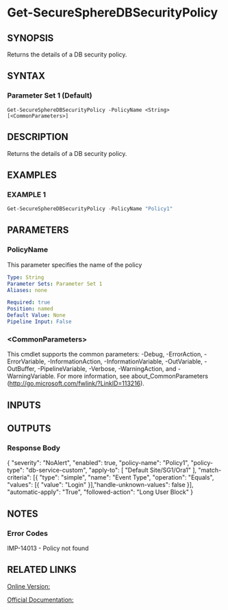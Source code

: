 ﻿# Get-SecureSphereDBSecurityPolicy

## SYNOPSIS
Returns the details of a DB security policy.

## SYNTAX

### Parameter Set 1 (Default)
```
Get-SecureSphereDBSecurityPolicy -PolicyName <String> [<CommonParameters>]
```

## DESCRIPTION
Returns the details of a DB security policy.

## EXAMPLES

### EXAMPLE 1

```powershell
Get-SecureSphereDBSecurityPolicy -PolicyName "Policy1"
```

## PARAMETERS

### PolicyName
This parameter specifies the name of the policy

```yaml
Type: String
Parameter Sets: Parameter Set 1
Aliases: none

Required: true
Position: named
Default Value: None
Pipeline Input: False
```

### \<CommonParameters\>
This cmdlet supports the common parameters: -Debug, -ErrorAction, -ErrorVariable, -InformationAction, -InformationVariable, -OutVariable, -OutBuffer, -PipelineVariable, -Verbose, -WarningAction, and -WarningVariable. For more information, see about_CommonParameters (http://go.microsoft.com/fwlink/?LinkID=113216).

## INPUTS

## OUTPUTS

### Response Body
{
"severity": "NoAlert",
"enabled": true,
"policy-name": "Policy1",
"policy-type": "db-service-custom",
"apply-to":
[
"Default Site/SG1/Ora1"
],
"match-criteria":
[{
"type": "simple",
"name": "Event Type",
"operation": "Equals",
"values":
[{
"value": "Login"
}],"handle-unknown-values": false
}],
"automatic-apply": "True",
"followed-action": "Long User Block"
}

## NOTES

### Error Codes
IMP-14013 - Policy not found

## RELATED LINKS

[Online Version:](https://github.com/akshinmustafayev/SecureSpherePS/tree/master/Documentation)

[Official Documentation:](https://docs.imperva.com/bundle/v13.6-api-reference-guide/page/61688.htm)



